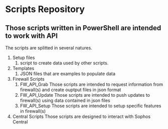 # Scripts Repository

## Those scripts written in PowerShell are intended to work with API

The scripts are splitted in several natures.

1. Setup files
   1. script to create data used by other scripts.
2. Templates
   1. JSON files that are examples to populate data
3. Firewall Scripts
   1. FW_API_Grab
      Those scripts are intended to request information from firewall(s) and create ouptput files in json format
   2. FW_API_Update
      Those scripts are intended to push updates to firewall(s) using data contained in json files
   3. FW_API_Setup
      Those scripts are intended to setup specific features in firewall(s)
4. Central Scripts
   Those scripts are designed to interact with Sophos Central

